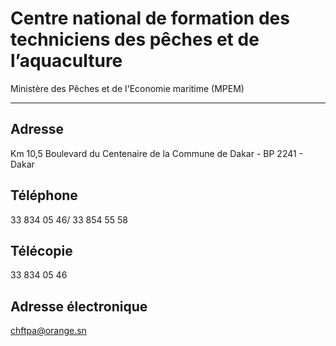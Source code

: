 # Centre national de formation des techniciens des pêches et de l’aquaculture

Ministère des Pêches et de l'Economie maritime (MPEM)  

--------------------------------------------------------

**Adresse**
-----------

Km 10,5 Boulevard du Centenaire de la Commune de Dakar - BP 2241 - Dakar

**Téléphone**
-------------

33 834 05 46/ 33 854 55 58

**Télécopie**
-------------

33 834 05 46

**Adresse électronique**
------------------------

[chftpa@orange.sn](../../../services/chftpaorangesn.md)
